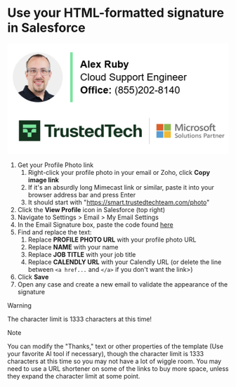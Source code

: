 # Use your HTML-formatted signature in Salesforce
![SignatureExample2.png](SignatureExample2.png)
1. Get your Profile Photo link
   1. Right-click your profile photo in your email or Zoho, click **Copy image link**
   2. If it's an absurdly long Mimecast link or similar, paste it into your browser address bar and press Enter
   3. It should start with "https://smart.trustedtechteam.com/photo"
2. Click the **View Profile** icon in Salesforce (top right)
3. Navigate to Settings > Email > My Email Settings
4. In the Email Signature box, paste the code found [here](ttt-sig-template.html)
5. Find and replace the text:
   1. Replace **PROFILE PHOTO URL** with your profile photo URL
   2. Replace **NAME** with your name
   3. Replace **JOB TITLE** with your job title
   4. Replace **CALENDLY URL** with your Calendly URL (or delete the line between `<a href...` and `</a>` if you don't want the link>)
6. Click **Save**
7. Open any case and create a new email to validate the appearance of the signature

> [!WARNING]
> The character limit is 1333 characters at this time!

> [!NOTE]
> You can modify the "Thanks," text or other properties of the template (Use your favorite AI tool if necessary), though the character limit is 1333 characters at this time so you may not have a lot of wiggle room. You may need to use a URL shortener on some of the links to buy more space, unless they expand the character limit at some point.